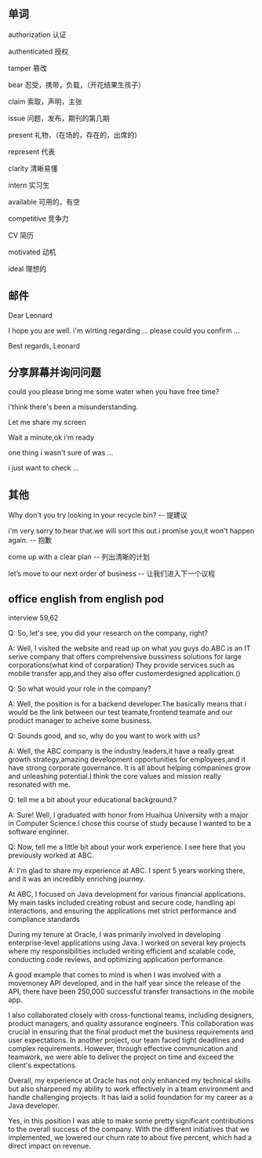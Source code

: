 ## 单词

authorization 认证

authenticated 授权

tamper 篡改

bear 忍受，携带，负载，（开花结果生孩子）

claim 索取，声明，主张

issue 问题，发布，期刊的第几期

present 礼物，（在场的，存在的，出席的）

represent 代表

clarity 清晰易懂

intern 实习生

available 可用的，有空

competitive 竞争力

CV 简历

motivated 动机

ideal 理想的


## 邮件
Dear Leonard

I hope you are well.
i'm wirting regarding ...
please could you confirm ...

Best regards,
Leonard

## 分享屏幕并询问问题

could you please bring me some water when you have free time?

i'think there's been a misunderstanding.

Let me share my screen

Wait a minute,ok i'm ready

one thing i wasn't sure of was ...

i just want to check ...

## 其他

Why don't you try looking in your recycle bin? -- 提建议

i'm very sorry to hear that.we will sort this out.i promise you,it won't happen again. -- 抱歉

come up with a clear plan -- 列出清晰的计划

let’s move to our next order of business -- 让我们进入下一个议程


## office english from english pod

interview 59,62

Q: So, let's see, you did your research on the company, right?

A: Well, I visited the website and read up on what you guys do.ABC is an IT serive company that offers comprehensive bussiness solutions for large corporations(what kind of corparation)
They provide services such as mobile transfer app,and they also offer customerdesigned application.()

Q: So what would your role in the company?

A: Well, the position is for a backend developer.The basically means that i would be the link between our test teamate,frontend teamate and our product manager to acheive some business.

Q: Sounds good, and so, why do you want to work with us?

A: Well, the ABC company is the industry leaders,it have a really great growth strategy,amazing development opportunities for employees,and it have strong corporate governance.
It is all about helping companines grow and unleashing potential.I think the core values and mission really resonated with me.


Q: tell me a bit about your educational background.?

A: Sure! Well, I graduated with honor from Huaihua University with a major in Computer Science.I chose this course of study because I wanted to be a software enginner.

Q: Now, tell me a little bit about your work experience. I see here that you previously worked at ABC.

A: I'm glad to share my experience at ABC. I spent 5 years working there, and it was an incredibly enriching journey.

At ABC, I focused on Java development for various financial applications. My main tasks included creating robust and secure code, handling api interactions, and ensuring the applications met strict performance and compliance standards

During my tenure at Oracle, I was primarily involved in developing enterprise-level applications using Java. I worked on several key projects where my responsibilities included writing efficient and scalable code, conducting code reviews, and optimizing application performance. 

A good example that comes to mind is when I was involved with a movemoney API developed, and in the half year since the release of the API, there have been 250,000 successful transfer transactions in the mobile app.

I also collaborated closely with cross-functional teams, including designers, product managers, and quality assurance engineers. This collaboration was crucial in ensuring that the final product met the business requirements and user expectations. In another project, our team faced tight deadlines and complex requirements. However, through effective communication and teamwork, we were able to deliver the project on time and exceed the client's expectations.

Overall, my experience at Oracle has not only enhanced my technical skills but also sharpened my ability to work effectively in a team environment and handle challenging projects. It has laid a solid foundation for my career as a Java developer.


Yes, in this position I was able to make some pretty significant contributions to
the overall success of the company. With the different initiatives that we
implemented, we lowered our churn rate to about five percent, which had a direct
impact on revenue.
